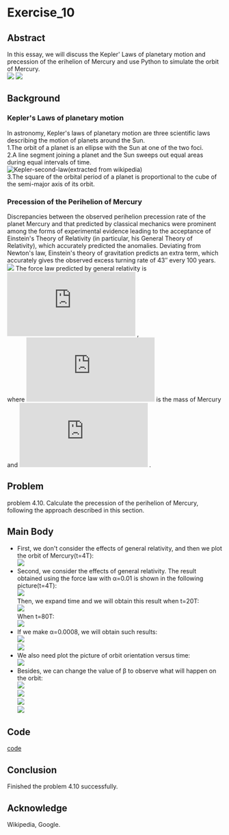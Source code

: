 # Exercise_10

## Abstract
In this essay, we will discuss the Kepler' Laws of planetary motion and precession of the erihelion of Mercury and use Python to simulate the orbit of Mercury.<br>
![](https://github.com/Lyu-Wei/computational_physics_N2014301020069/blob/master/Exercise_10/002VTACjgy6U69Bogp644%26690.jpg)
![](https://github.com/Lyu-Wei/computational_physics_N2014301020069/blob/master/Exercise_10/9f4702003af33a8730dab0acc45c10385243b554.jpg)
## Background
### Kepler's Laws of planetary motion
In astronomy, Kepler's laws of planetary motion are three scientific laws describing the motion of planets around the Sun.<br>
1.The orbit of a planet is an ellipse with the Sun at one of the two foci.<br>
2.A line segment joining a planet and the Sun sweeps out equal areas during equal intervals of time.<br>
![Kepler-second-law(extracted from wikipedia)](https://github.com/Lyu-Wei/computational_physics_N2014301020069/blob/master/Exercise_10/Kepler-second-law.gif)<br>
3.The square of the orbital period of a planet is proportional to the cube of the semi-major axis of its orbit.<br>
### Precession of the Perihelion of Mercury
Discrepancies between the observed perihelion precession rate of the planet Mercury and that predicted by classical mechanics were prominent among the forms of experimental evidence leading to the acceptance of Einstein's Theory of Relativity (in particular, his General Theory of Relativity), which accurately predicted the anomalies. Deviating from Newton's law, Einstein's theory of gravitation predicts an extra term, which accurately gives the observed excess turning rate of 43″ every 100 years.<br>
![](https://github.com/Lyu-Wei/computational_physics_N2014301020069/blob/master/Exercise_10/Apsidendrehung.png)
The force law predicted by general relativity is<br>
![](http://latex.codecogs.com/gif.latex?F_G%5Capprox%20%5Cfrac%7BGM_SM_M%7D%7Br%5E2%7D%5Cleft%20%28%201&plus;%5Cfrac%7B%5Calpha%20%7D%7Br%5E2%7D%20%5Cright%20%29) ,<br>
where ![](http://latex.codecogs.com/gif.latex?M_M) is the mass of Mercury and ![](http://latex.codecogs.com/gif.latex?%5Calpha%20%5Capprox%201.1%5Ctimes%2010%5E%7B-8%7DAU%5E2) .

## Problem
problem 4.10. Calculate the precession of the perihelion of Mercury, following the approach described in this section.

## Main Body
* First, we don't consider the effects of general relativity, and then we plot the orbit of Mercury(t=4T):<br>
  ![](https://github.com/Lyu-Wei/computational_physics_N2014301020069/blob/master/Exercise_10/o1.png)<br>
* Second, we consider the effects of general relativity. The result obtained using the force law with α=0.01 is shown in the following picture(t=4T):<br>
  ![](https://github.com/Lyu-Wei/computational_physics_N2014301020069/blob/master/Exercise_10/o2.png)<br>
  Then, we expand time and we will obtain this result when t=20T:<br>
  ![](https://github.com/Lyu-Wei/computational_physics_N2014301020069/blob/master/Exercise_10/o3.png)<br>
  When t=80T:<br>
  ![](https://github.com/Lyu-Wei/computational_physics_N2014301020069/blob/master/Exercise_10/o4.png)<br>
* If we make α=0.0008, we will obtain such results:<br>
  ![](https://github.com/Lyu-Wei/computational_physics_N2014301020069/blob/master/Exercise_10/o11.jpg)<br>
  ![](https://github.com/Lyu-Wei/computational_physics_N2014301020069/blob/master/Exercise_10/o12.jpg)<br>
* We also need plot the picture of orbit orientation versus time:<br>
  ![](https://github.com/Lyu-Wei/computational_physics_N2014301020069/blob/master/Exercise_10/o5.png)<br>
* Besides, we can change the value of β to observe what will happen on the orbit:<br>
  ![](https://github.com/Lyu-Wei/computational_physics_N2014301020069/blob/master/Exercise_10/oo201z.jpg)<br>
  ![](https://github.com/Lyu-Wei/computational_physics_N2014301020069/blob/master/Exercise_10/oo210.png)<br>
  ![](https://github.com/Lyu-Wei/computational_physics_N2014301020069/blob/master/Exercise_10/oo250.png)<br>
  ![](https://github.com/Lyu-Wei/computational_physics_N2014301020069/blob/master/Exercise_10/oo300.png)<br>
  
## Code
[code](https://github.com/Lyu-Wei/computational_physics_N2014301020069/blob/master/Exercise_10/Exercise_10.py)

## Conclusion
Finished the problem 4.10 successfully.

## Acknowledge
Wikipedia, Google.
